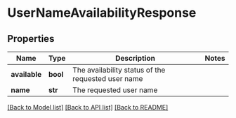 # UserNameAvailabilityResponse

## Properties
Name | Type | Description | Notes
------------ | ------------- | ------------- | -------------
**available** | **bool** | The availability status of the requested user name | 
**name** | **str** | The requested user name | 

[[Back to Model list]](../README.md#documentation-for-models) [[Back to API list]](../README.md#documentation-for-api-endpoints) [[Back to README]](../README.md)

